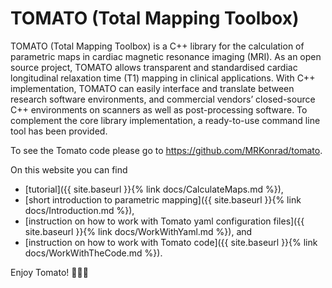 # TOMATO (Total Mapping Toolbox)

TOMATO (Total Mapping Toolbox) is a C++ library for the calculation of parametric maps in cardiac magnetic resonance imaging (MRI). As an open source project, TOMATO allows transparent and standardised cardiac longitudinal relaxation time (T1) mapping in clinical applications. With C++ implementation, TOMATO can easily interface and translate between research software environments, and commercial vendors’ closed-source C++ environments on scanners as well as post-processing software. To complement the core library implementation, a ready-to-use command line tool has been provided.

To see the Tomato code please go to <https://github.com/MRKonrad/tomato>.

On this website you can find
* [tutorial]({{ site.baseurl }}{% link docs/CalculateMaps.md %}),
* [short introduction to parametric mapping]({{ site.baseurl }}{% link docs/Introduction.md %}),
* [instruction on how to work with Tomato yaml configuration files]({{ site.baseurl }}{% link docs/WorkWithYaml.md %}), and
* [instruction on how to work with Tomato code]({{ site.baseurl }}{% link docs/WorkWithTheCode.md %}).

Enjoy Tomato! 🍅🍅🍅


<!--
The aim of this website:
-	 How to use tomato to calculate maps
-	 How to use tomato to play with parameters
-	 How to use tomato to develop new methods

# Why
Write about the need for transparency and reproducibility

# What is Tomato
Open source C++ library to calculate parametric maps in cardiovascular magnetic resonance imaging.

# How to use TOMATO

*   App - download the latest version of `TomatoExe` from the [Releases](https://github.com/MRKonrad/tomato/releases/latest]) page and follow the youtube tutorial below
[![Tomato tutorial](https://img.youtube.com/vi/0tzNZNiZh18/maxresdefault.jpg)](https://www.youtube.com/watch?v=0tzNZNiZh18)

*   Lib - download the latest version of `TomatoLib` from the [Releases](https://github.com/MRKonrad/tomato/releases/latest) page

*   Code - if you want to build the code please take a look at the scripts in the `scriptsBuild` and the continuous integrations scripts `.appveyor.yml` and `travis.yml` -->
